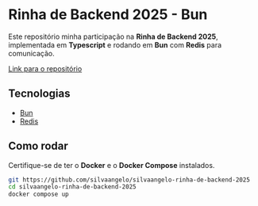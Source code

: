 # Rinha de Backend 2025 - Bun

Este repositório minha participação na **Rinha de Backend 2025**, implementada em **Typescript** e rodando em **Bun** com **Redis** para comunicação.

[Link para o repositório](https://github.com/silvaangelo/silvaangelo-rinha-de-backend-2025)

## Tecnologias

- [Bun](https://bun.com/)
- [Redis](https://redis.io/)

## Como rodar

Certifique-se de ter o **Docker** e o **Docker Compose** instalados.

```bash
git https://github.com/silvaangelo/silvaangelo-rinha-de-backend-2025
cd silvaangelo-rinha-de-backend-2025
docker compose up
```
